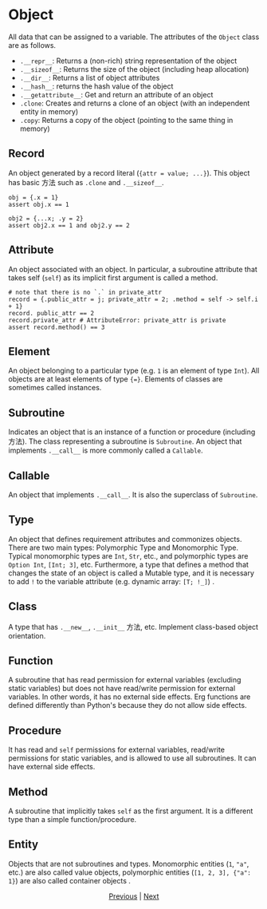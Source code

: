 # Object

All data that can be assigned to a variable. The attributes of the `Object` class are as follows.

* `.__repr__`: Returns a (non-rich) string representation of the object
* `.__sizeof__`: Returns the size of the object (including heap allocation)
* `.__dir__`: Returns a list of object attributes
* `.__hash__`: returns the hash value of the object
* `.__getattribute__`: Get and return an attribute of an object
* `.clone`: Creates and returns a clone of an object (with an independent entity in memory)
* `.copy`: Returns a copy of the object (pointing to the same thing in memory)

## Record

An object generated by a record literal (`{attr = value; ...}`).
This object has basic 方法 such as `.clone` and `.__sizeof__`.

``` erg
obj = {.x = 1}
assert obj.x == 1

obj2 = {...x; .y = 2}
assert obj2.x == 1 and obj2.y == 2
```

## Attribute

An object associated with an object. In particular, a subroutine attribute that takes self (`self`) as its implicit first argument is called a method.

``` erg
# note that there is no `.` in private_attr
record = {.public_attr = j; private_attr = 2; .method = self -> self.i + 1}
record. public_attr == 2
record.private_attr # AttributeError: private_attr is private
assert record.method() == 3
```

## Element

An object belonging to a particular type (e.g. `1` is an element of type `Int`). All objects are at least elements of type `{=}`.
Elements of classes are sometimes called instances.

## Subroutine

Indicates an object that is an instance of a function or procedure (including 方法). The class representing a subroutine is `Subroutine`.
An object that implements `.__call__` is more commonly called a `Callable`.

## Callable

An object that implements `.__call__`. It is also the superclass of `Subroutine`.

## Type

An object that defines requirement attributes and commonizes objects.
There are two main types: Polymorphic Type and Monomorphic Type. Typical monomorphic types are `Int`, `Str`, etc., and polymorphic types are `Option Int`, `[Int; 3]`, etc.
Furthermore, a type that defines a method that changes the state of an object is called a Mutable type, and it is necessary to add `!` to the variable attribute (e.g. dynamic array: `[T; !_]`) .

## Class

A type that has `.__new__`, `.__init__` 方法, etc. Implement class-based object orientation.

## Function

A subroutine that has read permission for external variables (excluding static variables) but does not have read/write permission for external variables. In other words, it has no external side effects.
Erg functions are defined differently than Python's because they do not allow side effects.

## Procedure

It has read and `self` permissions for external variables, read/write permissions for static variables, and is allowed to use all subroutines. It can have external side effects.

## Method

A subroutine that implicitly takes `self` as the first argument. It is a different type than a simple function/procedure.

## Entity

Objects that are not subroutines and types.
Monomorphic entities (`1`, `"a"`, etc.) are also called value objects, polymorphic entities (`[1, 2, 3], {"a": 1}`) are also called container objects .

<p align='center'>
    <a href='./24_module.md'>Previous</a> | <a href='./26_pattern_matching.md'>Next</a>
</p>